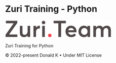 # Zuri Training - Python

![Zuri Team Logo](https://github.com/d3vkk/zuri-training-python/blob/master/zuri-logo.png)

Zuri Training for Python

© 2022-present Donald K • Under MIT License
